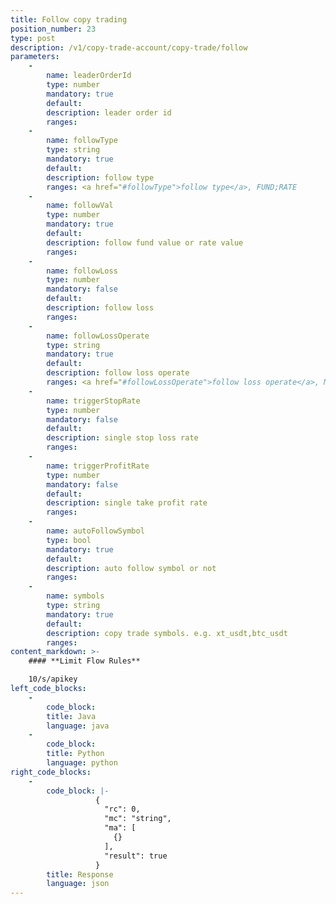 ```yaml
---
title: Follow copy trading
position_number: 23
type: post
description: /v1/copy-trade-account/copy-trade/follow
parameters:
    -
        name: leaderOrderId
        type: number
        mandatory: true
        default:
        description: leader order id
        ranges:
    -
        name: followType
        type: string
        mandatory: true
        default:
        description: follow type
        ranges: <a href="#followType">follow type</a>, FUND;RATE
    -
        name: followVal
        type: number
        mandatory: true
        default:
        description: follow fund value or rate value
        ranges: 
    -
        name: followLoss
        type: number
        mandatory: false
        default:
        description: follow loss
        ranges:
    -
        name: followLossOperate
        type: string
        mandatory: true
        default:
        description: follow loss operate
        ranges: <a href="#followLossOperate">follow loss operate</a>, MARKET_SELL;LEADER_CLOSE;MANUAL_PROCESS 
    -
        name: triggerStopRate
        type: number
        mandatory: false
        default:
        description: single stop loss rate
        ranges: 
    -
        name: triggerProfitRate
        type: number
        mandatory: false
        default:
        description: single take profit rate
        ranges:
    -
        name: autoFollowSymbol
        type: bool
        mandatory: true
        default:
        description: auto follow symbol or not
        ranges:
    -
        name: symbols
        type: string
        mandatory: true
        default:
        description: copy trade symbols. e.g. xt_usdt,btc_usdt
        ranges:
content_markdown: >-
    #### **Limit Flow Rules**

    10/s/apikey
left_code_blocks:
    -
        code_block:
        title: Java
        language: java
    -
        code_block:
        title: Python
        language: python
right_code_blocks:
    -
        code_block: |-
                   {
                     "rc": 0,
                     "mc": "string",
                     "ma": [
                       {}
                     ],
                     "result": true
                   }
        title: Response
        language: json
---
```

